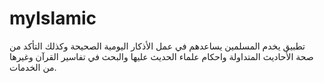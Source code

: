 # myIslamic
 تطبيق يخدم المسلمين يساعدهم في عمل الأذكار اليومية الصحيحة وكذلك التأكد من صحة الأحاديث المتداولة واحكام علماء الحديث عليها والبحث في تفاسير القرآن وغيرها من الخدمات.

